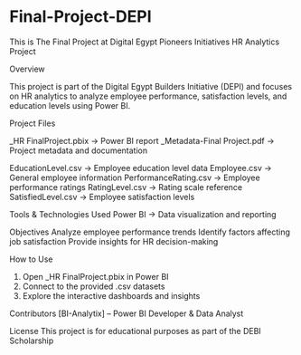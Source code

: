 # Final-Project-DEPI
This is The Final Project at Digital Egypt Pioneers Initiatives 
HR Analytics Project

Overview

This project is part of the Digital Egypt Builders Initiative (DEPI) and focuses on HR analytics to analyze employee performance, satisfaction levels, and education levels using Power BI.

Project Files

_HR FinalProject.pbix → Power BI report
_Metadata-Final Project.pdf → Project metadata and documentation

EducationLevel.csv → Employee education level data
Employee.csv → General employee information
PerformanceRating.csv → Employee performance ratings
RatingLevel.csv → Rating scale reference
SatisfiedLevel.csv → Employee satisfaction levels

Tools & Technologies Used
Power BI → Data visualization and reporting


Objectives
Analyze employee performance trends
Identify factors affecting job satisfaction
Provide insights for HR decision-making

How to Use
1. Open _HR FinalProject.pbix in Power BI
2. Connect to the provided .csv datasets
3. Explore the interactive dashboards and insights

Contributors
[BI-Analytix] – Power BI Developer & Data Analyst


License
This project is for educational purposes as part of the DEBI Scholarship
